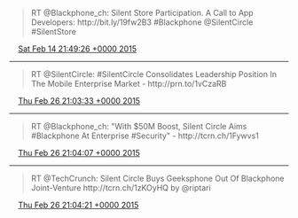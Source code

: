 > RT @Blackphone\_ch: Silent Store Participation\. A Call to App Developers: http://bit\.ly/19fw2B3  \#Blackphone @SilentCircle \#SilentStore

<img src="../../media/tweet.ico" width="12" /> [Sat Feb 14 21:49:26 +0000 2015](https://twitter.com/ChristopherA/status/566715868151701504)

----

> RT @SilentCircle: \#SilentCircle Consolidates Leadership Position In The Mobile Enterprise Market \- http://prn\.to/1vCzaRB

<img src="../../media/tweet.ico" width="12" /> [Thu Feb 26 21:03:33 +0000 2015](https://twitter.com/ChristopherA/status/571052975671496704)

----

> RT @Blackphone\_ch: "With $50M Boost, Silent Circle Aims \#Blackphone At Enterprise \#Security" \- http://tcrn\.ch/1Fywvs1

<img src="../../media/tweet.ico" width="12" /> [Thu Feb 26 21:04:07 +0000 2015](https://twitter.com/ChristopherA/status/571053118718214145)

----

> RT @TechCrunch: Silent Circle Buys Geeksphone Out Of Blackphone Joint\-Venture http://tcrn\.ch/1zKOyHQ by @riptari

<img src="../../media/tweet.ico" width="12" /> [Thu Feb 26 21:04:21 +0000 2015](https://twitter.com/ChristopherA/status/571053175064498176)